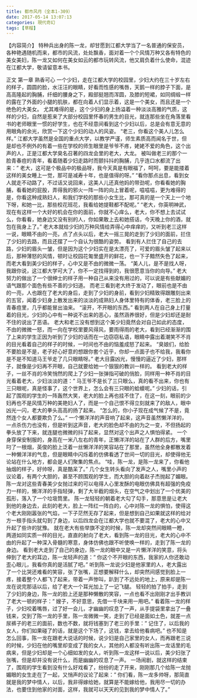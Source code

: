 ```yaml
---
title: 都市风月（全本1-309）
date: 2017-05-14 13:07:13
categories: 現代奇幻
tags: [草榴]
---
```

【内容简介】
特种兵出身的陈一龙，却甘愿到江都大学当了一名普通的保安员，各种艳遇随机而来，都市的风流，处处飘香，面对着一个个风情万种又各有特色的美女美妇，陈一龙又如何在美女如云的都市玩转风流，他又肩负着什么使命，混迹在江都大学，敬请留意本书。


正文 第一章  熟香可心
一个少妇，走在江都大学的校园里，少妇大约在三十岁左右的样子，圆圆的脸，水汪汪的眼睛，好看而性感的嘴唇，天鹅一样的脖子下面，是高高隆起的胸脯，纤细的腰身之下，殿部挺翘而浑圆，及膝的短裙，如同绸缎一样的露在了外面的小腿的肌肤，都在向着人们显示着，这是一个美女，而且还是一个绝色的大美女。
尤其难得的是，这个少妇的身上扬溢着一种淡淡高雅的气质，这样的少妇，自然是惹来了大部分校园里怀春的男生的目光，就连那些坐在角落里看书的老师眼里一惯的好学生，也在不经意间看到这个少妇以后，总是会有意无意的用眼角的余光，欣赏一下这个少妇的动人的风姿。
“老三，你看这个美人儿怎么样。”
江都大学虽然是全国的重点大学，以教学严谨，师生素质高而闻名于世，但是却也不例外的有着一些在学校的师生眼里是爷爷不疼，姥姥不爱的角色，这个出声的人，正是江都大学臭名召著的四龙会里的老大，大龙。
被叫做老三的那个一脸青春痘的青年，看着随着少妇走路时而颤抖抖的胸脯，几乎连口水都流了出来：”
老大，这可是个极品中的极品呀，我今天真是有眼福了，呵呵，要是能搂着这样的美女睡上一觉，那可是减寿十年，也是值得的呀。”
“看你那点出息，看到女人就走不动路了，不过话又说回来，这美人儿还真他妈的带劲呢，你看看她的胸脯，看看她的屁股，弄得我的邪火一阵一阵的向上冒着呢，嗞嗞嗞，更为难得的是，你看这种成熟妇人，和我们学校的那些小女生比，那可真的是一个天上一个地下呀，和她一比，那些校花班花，我看给她提鞋都不配呢。”
“老大，你英明神武，现在有这样一个大好的机会在你的面前，你就不心痒么，老大，你不想上去试试么，你看看，她身边又没有别的人，你如果敢上去和她搭话，今天晚上你的酒，就包在我身上了。”
老大本就给少妇的万种风情给弄得心中痒痒的，又听到老三这样一说，眼睛不由的一亮，点了点头以后，老大一摇三晃的走到了少妇的面前，拦住了少妇的去路，而且还摆了一个自认为很酷的姿势。
看到有人拦住了自己的去路，少妇的眉头一皱，但是因为这个少妇实在是太漂亮了，可爱的眉头皱了起来以后，那种薄怒的风情，顿时让校园花匍里盛开的鲜花，也一下子黯然失色了起来，而老大看到美少妇的样子，心中又是不由的微微一荡。
“美人儿，是不是找人呀，我跟你说，这江都大学可大了，你不一定找得到的，我很愿意当你的向导。”
老大努力的做出了一个很绅士的样子用一种自己从来没有用过的，可以说是有些献媚的语气跟那个面色有些不善的少妇道。
而老三看到老大终于发动了，眼前也是不由的一亮，人也跟在了老大的身后，走到了少妇的身前，看到少妇精致得跟雕刻出来的五官，闻着少妇身上散发出来的淡淡的成熟妇人身体里特有的体香，老三脸上的青春痘里，几乎都能冒出油来。
“滚开，不开眼的东西。”
看到两人在自己身上打量着的目光，少妇的心中有一种说不出来的恶心，虽然涵养很好，但是少妇却还是耐不住的说出了恶语。
老大和老三没有想到这个美少妇竟然会对自己如此的态度，不由的微微一怒，而一向在学校里要风得风，要雨得雨的老大，看到已经渐渐的围了上来的学生正因为听到了少妇的话而在一边窃窃私语，眼睛中露出着潮笑不不肖的目光看着自己的样子的时候，一时间也不由的恼羞成怒了起来。
“臭娘们，给脸不要脸是不是，老子好心好意的想跟你套个近乎，你却一点面子也不给我，我看你是不是不知道马王爷走了几只眼睛呀。”
老大目露凶光，慢慢的逼近了少妇，那样子，就像是少妇再不开眼，自己就要给她一个狠狠的教训一样的。
看到老大的样子，一丝不肖的冷笑悄然的爬上了少妇一张弹指可破的俏脸，同样用一种不肖的目光看着老大，少妇淡淡的道：”
马王爷不是长了三只眼么，真的看不出来，你也有三只眼呢，真是怪事了，这个世界上，怎么会有三只眼的蛤蟆呢。”
少妇的话，引起了围观的学生的一阵轰然大笑，老大的脸上再也挂不住了，在这一刻，眼前的少妇再也不是风情万种的美艳妇人了，而是一个自己恨不得立刻就来了的敌人，眼中凶光一闪，老大的拳头高高的扬了起来。
“怎么的，你小子现在成气候了不是，竟然连个女人都要欺负了么。”
一个懒洋洋的声音响了起来，这声音虽然懒洋洋的，一点杀伤力也没有，但是听到这声音，老大的脸色却不由的为之一变，不但扬起的拳头放了下来，就连腿也微微的抖了起来，显然对这个出声之人惧怕得紧。
一个身穿保安制服的，身高在一米八左右的青年，正懒洋洋的站在了人群的后方，嘴里叼了一根烟，英俊的脸上泛着一丝懒洋洋的笑容站在了那里，虽然他全身都散发着一种懒洋洋的气息，但是眼睛中闪烁着的仿佛看透了世间一切的目光，却使得他无论站在什么地方，都会是人们聚集的焦点。
“哇，陈一龙，是陈一龙来了，你看他抽烟的样子，好帅呀，真是酷呆了。”
几个女生转头看向了发声之人，嘴里小声的议论着，有两个大胆的，甚至不顾围观的学生，而大胆的向着赵子杰抛起了媚眼。
陈一龙对这些青春美少女抛过来的可以电得人心里发酥的电眼仿佛具有超强的免疫力一样的，懒洋洋的手指轻弹，剩了大半截的烟头，在空气之中划出了一个优美的孤形，落入了一个垃圾筒里。
陈一龙轻轻的朝着老大勾了勾手，那意思是让老大到他的身边去，此刻的老大，脸上一阵红一阵白的，心中对陈一龙的惧怕，使得这个老大刚刚嚣张的气焰，一下子茫然无存了起来，但是想到自己如果就这样的给对方一根手指头就勾到了身边，以后四龙会在江都大学也就不要混了，老大的心中又升起了些许的犹豫。
就在老大有些举旗不定的时候，陈一龙却突然间眼睛一瞪，两道如同实质一样的目光，直直的射向了老大，看到陈一龙的目光，老大的心中不由的升起了一种深入骨髓的寒意，身体仿佛也跟不听使唤一样的，走到了陈一龙的身边。
看到老大走到了自己的身边，陈一龙的眼中又是一片懒洋洋的笑意，将头伸到了老大的耳边，陈一龙轻声的道：”
你这个不开眼的东西，我家的人你还敢动歪心眼儿，我看你真的是活腻了吧。”
听到陈一龙说少妇是他家里的人，老大露出了一个比哭还难看的笑容，张了张嘴，正想要解释什么，却突然间感觉到脸上一疼，接着整个人都飞了起来，带着一声惨叫，趴到了不远处的地上，原来却是陈一龙在说完那话以后，给了老大一个耳光加上了一记飞腿。
轻轻的拍了拍手，走到了少妇的身边，陈一龙的脸上还是那种懒散的笑容，一点也看不出刚刚才出手教训了老大一顿的样子：”
嫂子，不好意思，先借一千块来用一用吧。”
看着陈一龙的样子，少妇咬着嘴唇，过了好一会儿，才幽幽的叹息了一声，从手提袋里拿出了一叠钱来，交到了陈一龙的手里，陈一龙微微一笑，走到了已经是面如土色，就差一点尿裤子的老三的面前，数也不数，就将钱塞到了老三的手里：”
记住了，以后我的女人，你们如果碰了的话，就是这个下场了，这钱，拿去给他看病吧。”
也不知是怎么回事，陈一龙在跟老大说话的时候，说少妇是自己家里的女人，而再跟老三说的时候，少妇在他的嘴里却变成了我的女人，其他的人都没有听出陈一龙话里的毛病来，但是少妇却是一个心细如发的女人，听到陈一龙这样一说以后，美少妇张了张嘴，但是却并没有说什么，而是幽幽的叹息了一声。
一场闹剧，就这样的结束了，围观的学生看到没有什么好戏看了，纷纷的走了开来，刚刚那几个给陈一龙抛媚眼的女生走在了一起，又悄声的议论了起来：”
你们看，陈一龙多帅呀，那简直就是我的梦中情人，以后，我非得嫁给她，就算是不能嫁给他，我用尽一切的办法，也要住到他家的对面，这样，我就可以天天的见到我的梦中情人了。”